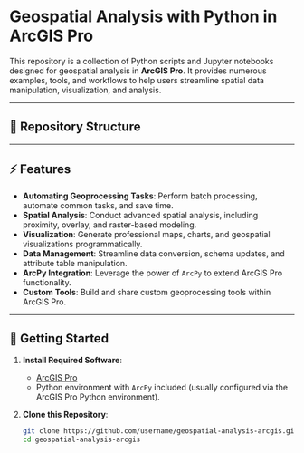 # Geospatial Analysis with Python in ArcGIS Pro

This repository is a collection of Python scripts and Jupyter notebooks designed for geospatial analysis in **ArcGIS Pro**. It provides numerous examples, tools, and workflows to help users streamline spatial data manipulation, visualization, and analysis.

---

## 📂 Repository Structure


---

## ⚡ Features

- **Automating Geoprocessing Tasks**: Perform batch processing, automate common tasks, and save time.
- **Spatial Analysis**: Conduct advanced spatial analysis, including proximity, overlay, and raster-based modeling.
- **Visualization**: Generate professional maps, charts, and geospatial visualizations programmatically.
- **Data Management**: Streamline data conversion, schema updates, and attribute table manipulation.
- **ArcPy Integration**: Leverage the power of `ArcPy` to extend ArcGIS Pro functionality.
- **Custom Tools**: Build and share custom geoprocessing tools within ArcGIS Pro.

---

## 🔨 Getting Started

1. **Install Required Software**:
   - [ArcGIS Pro](https://www.esri.com/en-us/arcgis/products/arcgis-pro/overview)
   - Python environment with `ArcPy` included (usually configured via the ArcGIS Pro Python environment).

2. **Clone this Repository**:
   ```bash
   git clone https://github.com/username/geospatial-analysis-arcgis.git
   cd geospatial-analysis-arcgis
